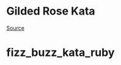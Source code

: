 # Gilded Rose Kata

[Source](https://github.com/Codesai/curso-tdd-java/blob/master/katas-java/gilded-rose/README.md)
# fizz_buzz_kata_ruby
